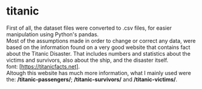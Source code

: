 # titanic

First of all, the dataset files were converted to .csv files, for easier manipulation using Python's pandas.
<br>
Most of the assumptions made in order to change or correct any data, were based on the information found on a very good website that contains fact about the Titanic Disaster.
That includes numbers and statistics about the victims and survivors, also about the ship, and the disaster itself.
<br>
font: [https://titanicfacts.net].
<br>
Altough this website has much more information, what I mainly used were the: <b>/titanic-passengers/</b>; <b>/titanic-survivors/</b> and <b>/titanic-victims/</b>.
